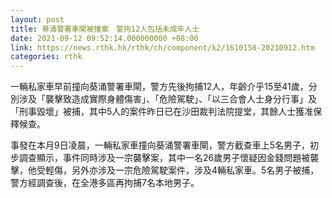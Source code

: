 ```yaml
---
layout: post
title: 葵涌警署車閘被撞案　警拘12人包括未成年人士
date: 2021-09-12 09:52:14.000000000 +08:00
link: https://news.rthk.hk/rthk/ch/component/k2/1610158-20210912.htm
categories: rthk
---
```


一輛私家車早前撞向葵涌警署車閘，警方先後拘捕12人，年齡介乎15至41歲，分別涉及「襲擊致造成實際身體傷害」、「危險駕駛」、「以三合會人士身分行事」及「刑事毀壞」被捕，其中5人的案件昨日已在沙田裁判法院提堂，其餘人士獲准保釋候查。

事發在本月9日凌晨，一輛私家車撞向葵涌警署車閘，警方截查車上5名男子，初步調查顯示，事件同時涉及一宗襲擊案，其中一名26歲男子懷疑因金錢問題被襲擊，他受輕傷，另外亦涉及一宗危險駕駛案件，涉及4輛私家車。5名男子被捕，警方經調查後，在全港多區再拘捕7名本地男子。
